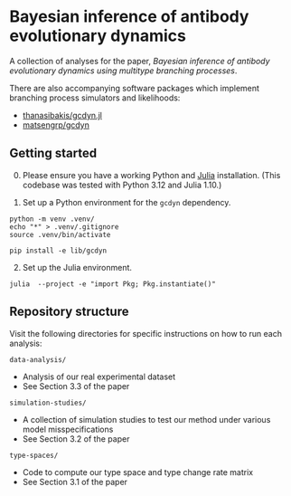 # Bayesian inference of antibody evolutionary dynamics

A collection of analyses for the paper, *Bayesian inference of antibody evolutionary dynamics using multitype branching processes*.

There are also accompanying software packages which implement branching process simulators and likelihoods:
- [thanasibakis/gcdyn.jl](https://github.com/thanasibakis/gcdyn.jl)
- [matsengrp/gcdyn](https://github.com/matsengrp/gcdyn)

## Getting started

0. Please ensure you have a working Python and [Julia](https://julialang.org/downloads/) installation.
(This codebase was tested with Python 3.12 and Julia 1.10.)

1. Set up a Python environment for the `gcdyn` dependency.

```shell
python -m venv .venv/
echo "*" > .venv/.gitignore
source .venv/bin/activate

pip install -e lib/gcdyn
```

2. Set up the Julia environment.

```shell
julia  --project -e "import Pkg; Pkg.instantiate()"
```

## Repository structure

Visit the following directories for specific instructions on how to run each analysis:

`data-analysis/`
- Analysis of our real experimental dataset
- See Section 3.3 of the paper

`simulation-studies/`
- A collection of simulation studies to test our method under various model misspecifications
- See Section 3.2 of the paper

`type-spaces/`
- Code to compute our type space and type change rate matrix
- See Section 3.1 of the paper
